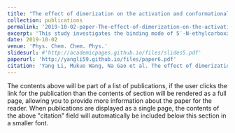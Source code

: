 ```yaml
---
title: "The effect of dimerization on the activation and conformational dynamics of adenosine A1 receptor."
collection: publications
permalink: '2019-10-02-paper-The-effect-of-dimerization-on-the-activation-and-conformational-dynamics-of-adenosine-A1-receptor' #'https://doi.org/10.1039/C9CP04060A'
excerpt: 'This study investigates the binding mode of 5′-N-ethylcarboxamidoadenosine (NECA) to the adenosine A1 receptor (A1R) and the effect of A1R dimerization on receptor activation. Using a combination of docking, metadynamics, conventional and Gaussian-accelerated molecular dynamics simulations, potential of mean force calculations, dynamic cross-correlation motion analysis, and community network analysis, the researchers found that NECA binds to A1R similarly to adenosine and NECA in related crystal structures. The study reveals that A1R homodimers can be activated by one or two NECA molecules, exhibiting an asymmetrical activation mechanism and negative cooperativity between the protomers. These findings enhance our understanding of A1R activation and could aid in A1R-targeted drug development.'
date: 2019-10-02
venue: 'Phys. Chem. Chem. Phys.'
slidesurl: #'http://academicpages.github.io/files/slides5.pdf'
paperurl: 'http://yangli59.github.io/files/paper6.pdf'
citation: 'Yang Li, Mukuo Wang, Na Gao et al. The effect of dimerization on the activation and conformational dynamics of adenosine A1 receptor. Phys Chem Chem Phys 2019, 21 (41): 22763-22773.'
---
```


The contents above will be part of a list of publications, if the user clicks the link for the publication than the contents of section will be rendered as a full page, allowing you to provide more information about the paper for the reader. When publications are displayed as a single page, the contents of the above "citation" field will automatically be included below this section in a smaller font.
